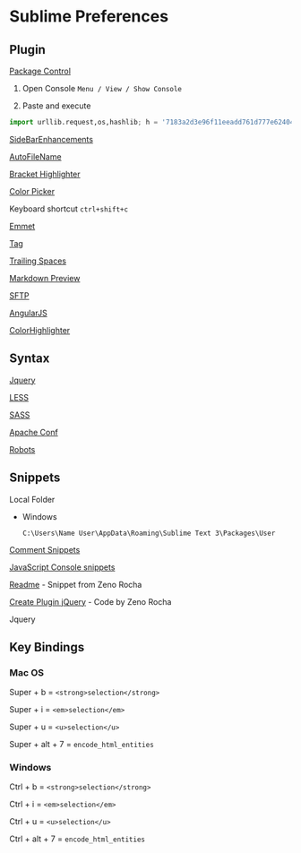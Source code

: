# Sublime Preferences


## Plugin

[Package Control](https://sublime.wbond.net/)

1. Open Console `Menu / View / Show Console`

1. Paste and execute

  ```python
  import urllib.request,os,hashlib; h = '7183a2d3e96f11eeadd761d777e62404e330c659d4bb41d3bdf022e94cab3cd0'; pf = 'Package Control.sublime-package'; ipp = sublime.installed_packages_path(); urllib.request.install_opener( urllib.request.build_opener( urllib.request.ProxyHandler()) ); by = urllib.request.urlopen( 'http://sublime.wbond.net/' + pf.replace(' ', '%20')).read(); dh = hashlib.sha256(by).hexdigest(); print('Error validating download (got %s instead of %s), please try manual install' % (dh, h)) if dh != h else open(os.path.join( ipp, pf), 'wb' ).write(by)
  ```

[SideBarEnhancements](https://github.com/titoBouzout/SideBarEnhancements)

[AutoFileName](https://github.com/BoundInCode/AutoFileName)

[Bracket Highlighter](https://github.com/facelessuser/BracketHighlighter)

[Color Picker](http://weslly.github.io/ColorPicker/)

Keyboard shortcut `ctrl+shift+c`

[Emmet](http://docs.emmet.io/)

[Tag](https://github.com/SublimeText/Tag)

[Trailing Spaces](https://github.com/SublimeText/TrailingSpaces)

[Markdown Preview](https://github.com/revolunet/sublimetext-markdown-preview)

[SFTP](http://wbond.net/sublime_packages/sftp)

[AngularJS](https://github.com/angular-ui/AngularJS-sublime-package)

[ColorHighlighter](https://github.com/Monnoroch/ColorHighlighter)

## Syntax
[Jquery](https://github.com/SublimeText/jQuery)

[LESS](https://github.com/danro/LESS-sublime)

[SASS](https://sublime.wbond.net/packages/Sass)

[Apache Conf](https://github.com/colinta/ApacheConf.tmLanguage)

[Robots](https://github.com/andriyko/sublime-robot-framework-assistant)


## Snippets

Local Folder

* Windows

  `C:\Users\Name User\AppData\Roaming\Sublime Text 3\Packages\User`

[Comment Snippets](https://github.com/hachesilva/Comment-Snippets)

[JavaScript Console snippets](https://github.com/caiogondim/js-console-sublime-snippets)

[Readme](https://gist.github.com/zenorocha/4526327) - Snippet from Zeno Rocha

[Create Plugin jQuery](http://tableless.com.br/tudo-que-voce-gostaria-de-saber-sobre-plugins-jquery-e-ninguem-teve-paciencia-de-explicar/) - Code by Zeno Rocha

Jquery


## Key Bindings

### Mac OS

Super + b = `<strong>selection</strong>`

Super + i = `<em>selection</em>`

Super + u = `<u>selection</u>`

Super + alt + 7 = `encode_html_entities`

### Windows

Ctrl + b = `<strong>selection</strong>`

Ctrl + i = `<em>selection</em>`

Ctrl + u = `<u>selection</u>`

Ctrl + alt + 7 = `encode_html_entities`